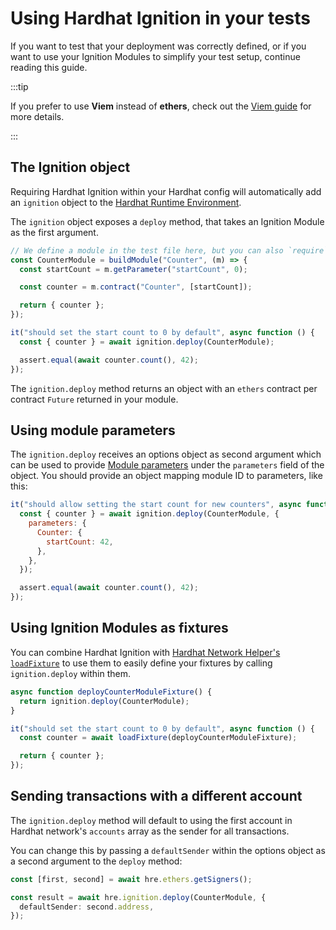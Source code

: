 # Using Hardhat Ignition in your tests

If you want to test that your deployment was correctly defined, or if you want to use your Ignition Modules to simplify your test setup, continue reading this guide.

:::tip

If you prefer to use **Viem** instead of **ethers**, check out the [Viem guide](../../../ignition/docs/guides/viem.md) for more details.

:::

## The Ignition object

Requiring Hardhat Ignition within your Hardhat config will automatically add an `ignition` object to the [Hardhat Runtime Environment](../../../hardhat-runner/docs/advanced/hardhat-runtime-environment.md).

The `ignition` object exposes a `deploy` method, that takes an Ignition Module as the first argument.

```js
// We define a module in the test file here, but you can also `require`/`import` it.
const CounterModule = buildModule("Counter", (m) => {
  const startCount = m.getParameter("startCount", 0);

  const counter = m.contract("Counter", [startCount]);

  return { counter };
});

it("should set the start count to 0 by default", async function () {
  const { counter } = await ignition.deploy(CounterModule);

  assert.equal(await counter.count(), 42);
});
```

The `ignition.deploy` method returns an object with an `ethers` contract per contract `Future` returned in your module.

## Using module parameters

The `ignition.deploy` receives an options object as second argument which can be used to provide [Module parameters](./creating-modules.md#module-parameters) under the `parameters` field of the object. You should provide an object mapping module ID to parameters, like this:

```js
it("should allow setting the start count for new counters", async function () {
  const { counter } = await ignition.deploy(CounterModule, {
    parameters: {
      Counter: {
        startCount: 42,
      },
    },
  });

  assert.equal(await counter.count(), 42);
});
```

## Using Ignition Modules as fixtures

You can combine Hardhat Ignition with [Hardhat Network Helper's `loadFixture`](../../../hardhat-network-helpers/docs/reference.md#loadfixture) to use them to easily define your fixtures by calling `ignition.deploy` within them.

```js
async function deployCounterModuleFixture() {
  return ignition.deploy(CounterModule);
}

it("should set the start count to 0 by default", async function () {
  const counter = await loadFixture(deployCounterModuleFixture);

  return { counter };
});
```

## Sending transactions with a different account

The `ignition.deploy` method will default to using the first account in Hardhat network's `accounts` array as the sender for all transactions.

You can change this by passing a `defaultSender` within the options object as a second argument to the `deploy` method:

```typescript
const [first, second] = await hre.ethers.getSigners();

const result = await hre.ignition.deploy(CounterModule, {
  defaultSender: second.address,
});
```
